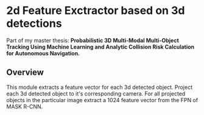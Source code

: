 # 2d Feature Exctractor based on 3d detections
Part of my master thesis: **Probabilistic 3D Multi-Modal Multi-Object Tracking Using Machine Learning and Analytic Collision Risk Calculation for Autonomous Navigation.**
## Overview
This module extracts a feature vector for each 3d detected object.
Project each 3d detected object to it's corresponding camera.
For all projected objects in the particular image extract a 1024 feature vector from the FPN of MASK R-CNN.
